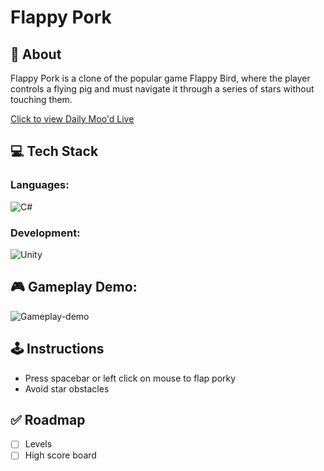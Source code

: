 # Flappy Pork

## 🐷 **About**

Flappy Pork is a clone of the popular game Flappy Bird, where the player controls a flying pig and must navigate it through a series of stars without touching them.

[Click to view Daily Moo'd Live](https://keenlychung.com/flappy-pork)

## 💻 **Tech Stack**

### Languages:

![C#](https://img.shields.io/badge/c%23-%23239120.svg?style=for-the-badge&logo=c-sharp&logoColor=white)

### Development:

![Unity](https://img.shields.io/badge/unity-%23000000.svg?style=for-the-badge&logo=unity&logoColor=white)

## 🎮 **Gameplay Demo**:
![Gameplay-demo](https://keenlychung.com/flappy-pork/FlappyPorkDemo2.gif)

## 🕹️ **Instructions**
- Press spacebar or left click on mouse to flap porky
- Avoid star obstacles

## ✅ Roadmap
- [ ] Levels
- [ ] High score board
